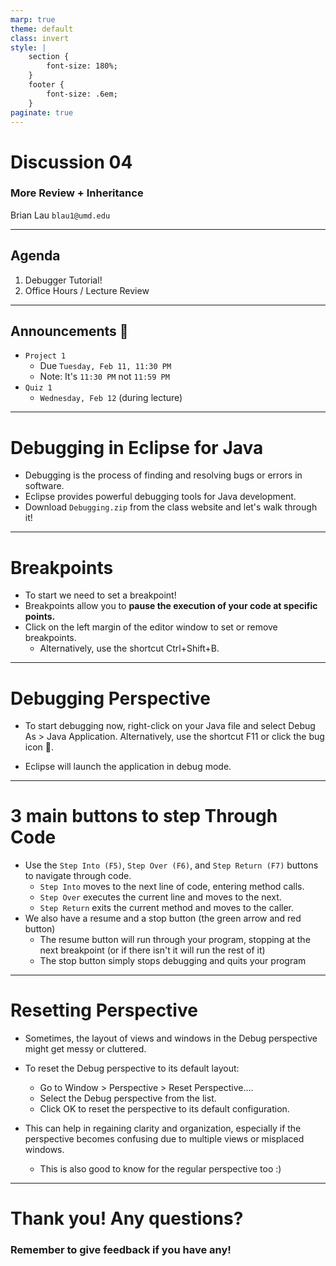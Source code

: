 ```yaml
---
marp: true
theme: default
class: invert
style: |
    section {
        font-size: 180%;
    }
    footer {
        font-size: .6em;
    }
paginate: true
---
```

<!-- 
_paginate: false
_class: invert
-->

# <!--fit--> Discussion 04
<!-- 
_footer: "Credits to Adit Bala for the MARP template <3"
-->

### More Review + Inheritance

Brian Lau
`blau1@umd.edu`

---
## Agenda
<!-- 
_footer: Slides available at [`teaching.beelau.dev`](https://teaching.beelau.dev)
-->
1. Debugger Tutorial!
2. Office Hours / Lecture Review
---

## Announcements :mega:
<!-- 
_footer: Slides available at [`teaching.beelau.dev`](https://teaching.beelau.dev)
-->
- `Project 1`
    - Due `Tuesday, Feb 11, 11:30 PM`
    - Note: It's `11:30 PM` not `11:59 PM`
- `Quiz 1`
    - `Wednesday, Feb 12` (during lecture)
---

# Debugging in Eclipse for Java

- Debugging is the process of finding and resolving bugs or errors in software.
- Eclipse provides powerful debugging tools for Java development.
- Download `Debugging.zip` from the class website and let's walk through it!

---
# Breakpoints

- To start we need to set a breakpoint!
- Breakpoints allow you to **pause the execution of your code at specific points.**
- Click on the left margin of the editor window to set or remove breakpoints.
    - Alternatively, use the shortcut Ctrl+Shift+B.

---
# Debugging Perspective
- To start debugging now, right-click on your Java file and select Debug As > Java Application.
Alternatively, use the shortcut F11 or click the bug icon :bug:.

- Eclipse will launch the application in debug mode.

---
# 3 main buttons to step Through Code
- Use the `Step Into (F5)`, `Step Over (F6)`, and `Step Return (F7)` buttons to navigate through code.
    - `Step Into` moves to the next line of code, entering method calls.
    - `Step Over` executes the current line and moves to the next.
    - `Step Return` exits the current method and moves to the caller.
- We also have a resume and a stop button (the green arrow and red button)
    - The resume button will run through your program, stopping at the next breakpoint (or if there isn't it will run the rest of it)
    - The stop button simply stops debugging and quits your program

--- 
# Resetting Perspective
- Sometimes, the layout of views and windows in the Debug perspective might get messy or cluttered.

- To reset the Debug perspective to its default layout:
    - Go to Window > Perspective > Reset Perspective....
    - Select the Debug perspective from the list.
    - Click OK to reset the perspective to its default configuration.

- This can help in regaining clarity and organization, especially if the perspective becomes confusing due to multiple views or misplaced windows.
    - This is also good to know for the regular perspective too :)
---

# Thank you! Any questions?

### Remember to give feedback if you have any!
